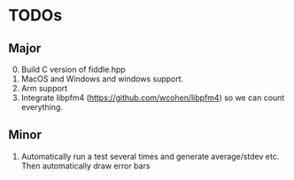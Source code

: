 # TODOs

## Major

0. Build C version of fiddle.hpp
1. MacOS and Windows and windows support.
2. Arm support
3. Integrate libpfm4 (https://github.com/wcohen/libpfm4) so we can count everything.

## Minor

1. Automatically run a test several times and generate average/stdev etc.  Then automatically draw error bars
   
